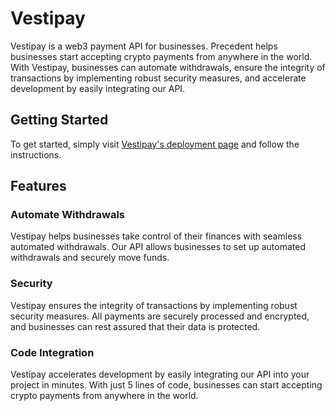 # Vestipay
Vestipay is a web3 payment API for businesses. Precedent helps businesses start accepting crypto payments from anywhere in the world. With Vestipay, businesses can automate withdrawals, ensure the integrity of transactions by implementing robust security measures, and accelerate development by easily integrating our API.

## Getting Started

To get started, simply visit [Vestipay's deployment page]() and follow the instructions.

## Features

### Automate Withdrawals
Vestipay helps businesses take control of their finances with seamless automated withdrawals. Our API allows businesses to set up automated withdrawals and securely move funds.

### Security
Vestipay ensures the integrity of transactions by implementing robust security measures. All payments are securely processed and encrypted, and businesses can rest assured that their data is protected.

### Code Integration

Vestipay accelerates development by easily integrating our API into your project in minutes. With just 5 lines of code, businesses can start accepting crypto payments from anywhere in the world.

